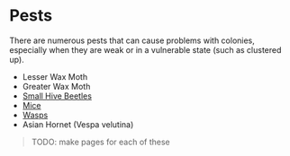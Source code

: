 # Pests

There are numerous pests that can cause problems with colonies, especially when they are weak or in a vulnerable state (such as clustered up).

* Lesser Wax Moth
* Greater Wax Moth
* [Small Hive Beetles](/pests/shb)
* [Mice](/pests/mice)
* [Wasps](/pests/wasps)
* Asian Hornet (Vespa velutina)

> TODO: make pages for each of these
